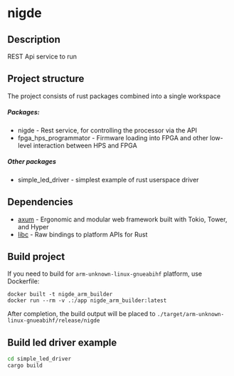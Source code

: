# nigde

## Description

REST Api service to run


## Project structure

The project consists of rust packages combined into a single workspace
##### Packages:
- nigde - Rest service, for controlling the processor via the API
- fpga_hps_programmator - Firmware loading into FPGA and other low-level interaction between HPS and FPGA

##### Other packages
- simple_led_driver - simplest example of rust userspace driver

## Dependencies

- [axum](https://github.com/tokio-rs/axum) - Ergonomic and modular web framework built with Tokio, Tower, and Hyper
- [libc](https://github.com/rust-lang/libc) - Raw bindings to platform APIs for Rust

## Build project
If you need to build for `arm-unknown-linux-gnueabihf` platform, use Dockerfile:
```
docker built -t nigde_arm_builder
docker run --rm -v .:/app nigde_arm_builder:latest
```
After completion, the build output will be placed to `./target/arm-unknown-linux-gnueabihf/release/nigde`

## Build led driver example
```bash
cd simple_led_driver
cargo build
```
